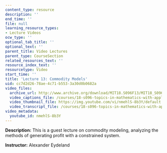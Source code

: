 ```yaml
---
content_type: resource
description: ''
end_time: ''
file: null
learning_resource_types:
- Lecture Videos
ocw_type: ''
optional_tab_title: ''
optional_text: ''
parent_title: Video Lectures
parent_type: CourseSection
related_resources_text: ''
resource_index_text: ''
resourcetype: Video
start_time: ''
title: 'Lecture 13: Commodity Models'
uid: cc7d2d26-78ae-4c71-b553-3a30d0b0682a
video_files:
  archive_url: http://www.archive.org/download/MIT18.S096F13/MIT18_S096F13_lec13_300k.mp4
  video_captions_file: /courses/18-s096-topics-in-mathematics-with-applications-in-finance-fall-2013/066a02dc8aa45cd9bd5dd7adc2e73101_nmehlS-8b3Y.vtt
  video_thumbnail_file: https://img.youtube.com/vi/nmehlS-8b3Y/default.jpg
  video_transcript_file: /courses/18-s096-topics-in-mathematics-with-applications-in-finance-fall-2013/9bd47022460a8b6df264ae6a515c1711_nmehlS-8b3Y.pdf
video_metadata:
  youtube_id: nmehlS-8b3Y
---
```


**Description:** This is a guest lecture on commodity modeling, analyzing the methods of generating profit with a constrained system.

**Instructor:** Alexander Eydeland



